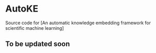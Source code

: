 # AutoKE
Source code for [An automatic knowledge embedding framework for scientific machine learning]




## To be updated soon
